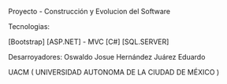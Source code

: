 Proyecto - Construcción y Evolucion del Software

Tecnologias:

  [Bootstrap]
  [ASP.NET] - MVC
  [C#]
  [SQL.SERVER]
  
  
Desarroyadores:
  Oswaldo Josue Hernández Juárez
  Eduardo
  
  
  
UACM ( UNIVERSIDAD AUTONOMA DE LA CIUDAD DE MÉXICO ) 
